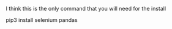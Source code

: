 <p>I think this is the only command that you will need for the install</p>

<p>pip3 install selenium pandas</p>
